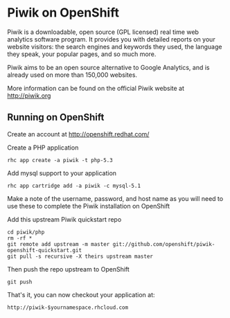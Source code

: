 Piwik on OpenShift
=========================
Piwik is a downloadable, open source (GPL licensed) real time web analytics software program. It provides you with detailed reports on your website visitors: the search engines and keywords they used, the language they speak, your popular pages, and so much more.

Piwik aims to be an open source alternative to Google Analytics, and is already used on more than 150,000 websites. 

More information can be found on the official Piwik website at http://piwik.org

Running on OpenShift
--------------------

Create an account at http://openshift.redhat.com/

Create a PHP application

	rhc app create -a piwik -t php-5.3

Add mysql support to your application
    
	rhc app cartridge add -a piwik -c mysql-5.1
Make a note of the username, password, and host name as you will need to use these to complete the Piwik installation on OpenShift

Add this upstream Piwik quickstart repo

	cd piwik/php
	rm -rf *
	git remote add upstream -m master git://github.com/openshift/piwik-openshift-quickstart.git
	git pull -s recursive -X theirs upstream master

Then push the repo upstream to OpenShift

	git push

That's it, you can now checkout your application at:

	http://piwik-$yournamespace.rhcloud.com

